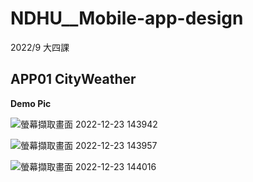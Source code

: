 # NDHU__Mobile-app-design
2022/9 大四課

## APP01 CityWeather

**Demo Pic**

![螢幕擷取畫面 2022-12-23 143942](https://user-images.githubusercontent.com/75154678/209285314-14f7c239-84c1-4b3e-b50b-03349ee81a9c.png)

![螢幕擷取畫面 2022-12-23 143957](https://user-images.githubusercontent.com/75154678/209285334-a2801a13-95ed-4708-8d99-86c3230dd561.png)

![螢幕擷取畫面 2022-12-23 144016](https://user-images.githubusercontent.com/75154678/209285345-84a002d0-a39a-43dd-88b9-f43459900a3c.png)
